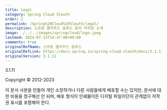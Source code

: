```yaml
---
title: Legal
category: Spring Cloud Sleuth
order: 2
permalink: /Spring%20Cloud%20Sleuth/legal/
description: 스프링 클라우드 슬루스 문서 저작권 소개
image: ./../../images/springcloud/logo.jpeg
lastmod: 2024-07-13T14:47:00+09:00
comments: true
originalRefName: 스프링 클라우드 슬루스
originalRefLink: https://docs.spring.io/spring-cloud-sleuth/docs/3.1.11/reference/htmlsingle/#legal
originalVersion: 3.1.11
---
```


3.1.11

Copyright © 2012-2023

이 문서 사본을 만들어 개인 소장하거나 다른 사람들에게 배포할 수는 있지만, 문서에 대한 비용을 청구해선 안 되며, 배포 형식이 인쇄물이든 디지털 파일이던지 관계없이 저작권 표시를 포함해야 한다.

